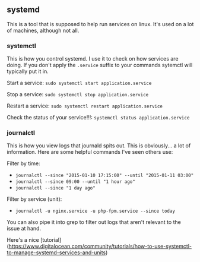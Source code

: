 ## systemd
This is a tool that is supposed to help run services on linux. It's used on a lot of machines, although not all.

### systemctl
This is how you control systemd. I use it to check on how services are doing. If you don't apply the `.service` suffix to your commands sytemctl will typically put it in.

Start a service: `sudo systemctl start application.service`

Stop a service: `sudo systemctl stop application.service`

Restart a service: `sudo systemctl restart application.service`

Check the status of your service!!!: `systemctl status application.service`

### journalctl
This is how you view logs that journald spits out. This is obviously... a lot of information. Here are some helpful commands I've seen others use:

Filter by time:

* `journalctl --since "2015-01-10 17:15:00" --until "2015-01-11 03:00"`
* `journalctl --since 09:00 --until "1 hour ago"`
* `journalctl --since "1 day ago"`

Filter by service (unit):

* `journalctl -u nginx.service -u php-fpm.service --since today`

You can also pipe it into grep to filter out logs that aren't relevant to the issue at hand.

Here's a nice [tutorial] (https://www.digitalocean.com/community/tutorials/how-to-use-systemctl-to-manage-systemd-services-and-units)